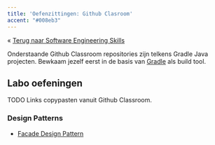 ```yaml
---
title: 'Oefenzittingen: Github Clasroom'
accent: "#008eb3"
---
```


&laquo;&nbsp;[Terug naar Software Engineering Skills](/teaching/ses)<br/>

Onderstaande Github Classroom repositories zijn telkens Gradle Java projecten. Bewkaam jezelf eerst in de basis van [Gradle](/teaching/ses/gradle) als build tool.

## <a name="oef"></a>Labo oefeningen

TODO Links copypasten vanuit Github Classroom.

### Design Patterns

- [Facade Design Pattern](linkhere)